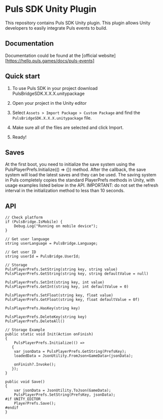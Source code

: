 # Puls SDK Unity Plugin

This repository contains Puls SDK Unity plugin. This plugin allows Unity developers to easily integrate Puls events to build.

## Documentation

Documentation could be found at the [official website][https://hello.puls.games/docs/puls-events]

## Quick start

1. To use Puls SDK in your project download PulsBridgeSDK.X.X.X.unitypackage

2. Open your project in the Unity editor

3. Select `Assets > Import Package > Custom Package` and find the `PulsBridgeSDK.X.X.X.unitypackage` file.

4. Make sure all of the files are selected and click Import.

5. Ready!

## Saves

At the first boot, you need to initialize the save system using the PulsPlayerPrefs.Initialize(() => {}) method. After the callback, the save system will load the latest saves and they can be used. 
The saving system in Puls completely copies the standard PlayerPrefs methods in Unity, with usage examples listed below in the API.
IMPORTANT: do not set the refresh interval in the initialization method to less than 10 seconds.

## API

```CSharp
// Check platform
if (PulsBridge.IsMobile) {
    Debug.Log("Running on mobile device");
}

// Get user language
string userLanguage = PulsBridge.Language;

// Get user ID
string userId = PulsBridge.UserId;

// Storage
PulsPlayerPrefs.SetString(string key, string value)
PulsPlayerPrefs.GetString(string key, string defaultValue = null)

PulsPlayerPrefs.SetInt(string key, int value)
PulsPlayerPrefs.GetInt(string key, int defaultValue = 0)

PulsPlayerPrefs.SetFloat(string key, float value)
PulsPlayerPrefs.GetFloat(string key, float defaultValue = 0f)

PulsPlayerPrefs.HasKey(string key)

PulsPlayerPrefs.DeleteKey(string key)
PulsPlayerPrefs.DeleteAll()

// Storage Example
public static void Init(Action onFinish)
{
    PulsPlayerPrefs.Initialize(() =>
   {
    var jsonData = PulsPlayerPrefs.GetString(PrefsKey);
    loadedData = JsonUtility.FromJson<GameData>(jsonData);

    onFinish?.Invoke();
   });
}

public void Save()
{
    var jsonData = JsonUtility.ToJson(GameData);
    PulsPlayerPrefs.SetString(PrefsKey, jsonData);
#if UNITY_EDITOR
    PlayerPrefs.Save();
#endif
}
```



